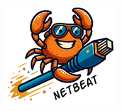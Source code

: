 <div align="center">


<img src="docs/assets/netbeat.webp" align="center" alt="CaML Logo" height="auto" width=250px/>

</div>
